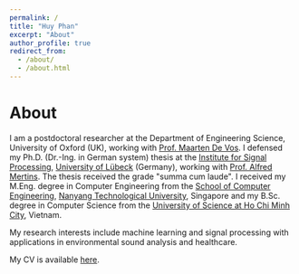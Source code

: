```yaml
---
permalink: /
title: "Huy Phan"
excerpt: "About"
author_profile: true
redirect_from: 
  - /about/
  - /about.html
---
```


About
======
I am a postdoctoral researcher at the Department of Engineering Science, University of Oxford (UK), working with [Prof. Maarten De Vos](https://cibim.eng.ox.ac.uk/). I defensed my Ph.D. (Dr.-Ing. in German system) thesis at the [Institute for Signal Processing](https://www.isip.uni-luebeck.de/), [University of Lübeck](https://www.uni-luebeck.de/) (Germany), working with [Prof. Alfred Mertins](https://www.isip.uni-luebeck.de/people/alfred-mertins.html). The thesis received the grade "summa cum laude". I received my M.Eng. degree in Computer Engineering from the [School of Computer Engineering](http://scse.ntu.edu.sg/), [Nanyang Technological University](http://ntu.edu.sg/), Singapore and my B.Sc. degree in Computer Science from the [University of Science at Ho Chi Minh City](http://web.hcmus.edu.vn/en/), Vietnam.

My research interests include machine learning and signal processing with applications in environmental sound analysis and healthcare.

My CV is available [here](https://www.dropbox.com/s/g4ub8vbslvb3zfc/CV_Huy.pdf?dl=1).
